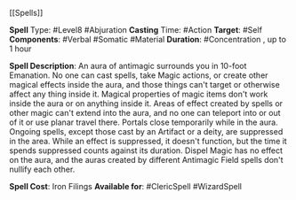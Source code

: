 [[Spells]] 

**Spell** Type: #Level8 #Abjuration 
**Casting** Time: #Action 
**Target**: #Self 
**Components**: #Verbal #Somatic #Material 
**Duration**: #Concentration , up to 1 hour

**Spell Description**: 
	An aura of antimagic surrounds you in 10-foot Emanation. No one can cast spells, take Magic actions, or create other magical effects inside the aura, and those things can't target or otherwise affect any thing inside it. Magical properties of magic items don't work inside the aura or on anything inside it. 
	Areas of effect created by spells or other magic can't extend into the aura, and no one can teleport into or out of it or use planar travel there. Portals close temporarily while in the aura. 
	Ongoing spells, except those cast by an Artifact or a deity, are suppressed in the area. While an effect is suppressed, it doesn't function, but the time it spends suppressed counts against its duration. 
	Dispel Magic has no effect on the aura, and the auras created by different Antimagic Field spells don't nullify each other.

**Spell Cost**: Iron Filings
**Available for**: #ClericSpell #WizardSpell 
